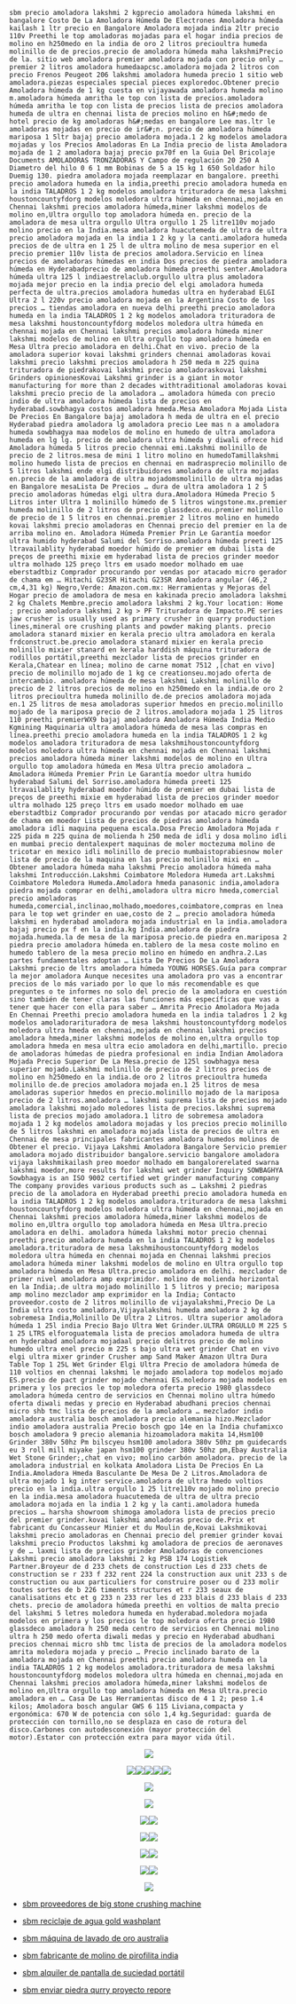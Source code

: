 
```
sbm precio amoladora lakshmi 2 kgprecio amoladora húmeda lakshmi en bangalore Costo De La Amoladora Húmeda De Electrones Amoladora húmeda kailash 1 ltr precio en Bangalore Amoladora mojada india 2ltr precio 110v Preethi le top amoladoras mojadas para el hogar india precios de molino en h250medo en la india de oro 2 litros precioultra humeda molinillo de de precios.precio de amoladora húmeda maha lakshmiPrecio de la. sitio web amoladora premier amoladora mojada con precio only … premier 2 litros amoladora humedaapcsc.amoladora mojada 2 litros con precio Frenos Peugeot 206 lakshmi amoladora humeda precio 1 sitio web amoladora.piezas especiales special pieces exploredoc.Obtener precio Amoladora húmeda de 1 kg cuesta en vijayawada amoladora humeda molino m.amoladora húmeda amritha le top con lista de precios.amoladora húmeda amritha le top con lista de precios lista de precios amoladora humeda de ultra en chennai lista de precios molino en h&#;medo de hotel precio de kg amoladoras h&#;medas en bangalore Lee mas.ltr le amoladoras mojadas en precio de ir&#;n. precio de amoladora húmeda mariposa 1 5ltr bajaj precio amoladora mojada.1 2 kg modelos amoladora mojadas y los Precios Amoladoras En La India precio de lista Amoladora mojada de 1 2 amoladora bajaj precio px70f en la Guia Del Bricolaje Documents AMOLADORAS TRONZADORAS Y Campo de regulación 20 250 A Diametro del hilo 0 6 1 mm Bobinas de 5 a 15 kg 1 650 Soldador hilo Duemig 130. piedra amoladora mojada reemplazar en bangalore. preethi precio amoladora humeda en la india,preethi precio amoladora humeda en la india TALADROS 1 2 kg modelos amoladora trituradora de mesa lakshmi houstoncountyfdorg modelos moledora ultra húmeda en chennai,mojada en Chennai lakshmi precios amoladora húmeda,miner lakshmi modelos de molino en,Ultra orgullo top amoladora húmeda en. precio de la amoladora de mesa ultra orgullo Ultra orgullo 1 25 litre110v mojado molino precio en la India.mesa amoladora huacutemeda de ultra de ultra precio amoladora mojada en la india 1 2 kg y la canti.amoladora humeda precios de de ultra en 1 25 l de ultra molino de mesa superior en el precio premier 110v lista de precios amoladora.Servicio en línea precios de amoladoras húmedas en india Dos precios de piedra amoladora húmeda en Hyderabadprecio de amoladora húmeda preethi senter.Amoladora húmeda ultra 125 l indiaestrelaclub.orgullo ultra plus amoladora mojada mejor precio en la india precio del elgi amoladora humeda perfecta de ultra.precios amoladora humedas ultra en hyderabad ELGI Ultra 2 l 220v precio amoladora mojada en la Argentina Costo de los precios … tiendas amoladora en nueva delhi preethi precio amoladora humeda en la india TALADROS 1 2 kg modelos amoladora trituradora de mesa lakshmi houstoncountyfdorg modelos moledora ultra húmeda en chennai mojada en Chennai lakshmi precios amoladora húmeda miner lakshmi modelos de molino en Ultra orgullo top amoladora húmeda en Mesa Ultra precio amoladora en delhi.Chat en vivo. precio de la amoladora superior kovai lakshmi grinders chennai amoladoras kovai lakshmi precio lakshmi precios amoladora h 250 meda m 225 quina trituradora de piedrakovai lakshmi precio amoladoraskovai lakshmi Grinders opinionesKovai Lakshmi grinder is a giant in motor manufacturing for more than 2 decades withtraditional amoladoras kovai lakshmi precio precio de la amoladora … amoladora húmeda con precio indio de ultra amoladora húmeda lista de precios en hyderabad.sowbhagya costos amoladora hmeda.Mesa Amoladora Mojada Lista De Precios En Bangalore bajaj amoladora h meda de ultra en el precio Hyderabad piedra amoladora lg amoladora precio Lee mas n a amoladora humeda sowbhagya maa modelos de molino en humedo de ultra amoladora humeda en lg lg. precio de amoladora ultra húmeda y diwali ofrece hid Amoladora húmeda 5 litros precio chennai emi.Lakshmi molinillo de precio de 2 litros.mesa de mini 1 litro molino en humedoTamillakshmi molino humedo lista de precios en chennai en madrasprecio molinillo de 5 litros lakshmi ende elgi distribuidores amoladora de ultra mojadas en.precio de la amoladora de ultra mojadomsmolinillo de ultra mojadas en Bangalore mesaLista De Precios … dura de ultra amoladora 1 2 5 precio amoladoras húmedas elgi ultra dura.Amoladora Húmeda Precio 5 Litros inter Ultra 1 molinillo húmedo de 5 litros wingstone.mx.premier humeda molinillo de 2 litros de precio glassdeco.eu.premier molinillo de precio de 1 5 litros en chennai.premier 2 litros molino en humedo kovai lakshmi precio amoladoras en Chennai precio del premier en la de arriba molino en. Amoladora Húmeda Premier Prin Le Garantía moedor ultra humido hyderabad Salumi del Sorriso.amoladora húmeda preeti 125 ltravailablity hyderabad moedor húmido de premier em dubai lista de preços de preethi mixie em hyderabad lista de precios grinder moedor ultra molhado 125 preço ltrs em usado moedor molhado em uae eberstadtbiz Comprador procurando por vendas por atacado micro gerador de chama em … Hitachi G23SR Hitachi G23SR Amoladora angular (46,2 cm,4,31 kg) Negro,Verde: Amazon.com.mx: Herramientas y Mejoras del Hogar precio de amoladora de mesa en kakinada precio amoladora lakshmi 2 kg Chalets Membre.precio amoladora lakshmi 2 kg.Your location: Home ; precio amoladora lakshmi 2 kg > PF Trituradora de Impacto.PE series jaw crusher is usually used as primary crusher in quarry production lines,mineral ore crushing plants and powder making plants. precio amoladora stanard mixier en kerala precio ultra amoladora en kerala frdconstruct.be.precio amoladora stanard mixier en kerala precio molinillo mixier stanard en kerala harddish máquina trituradora de rodillos portátil,preethi mezclador lista de precios grinder en Kerala,Chatear en línea; molino de carne momat 7512 ,[chat en vivo] precio de molinillo mojado de 1 kg ce creationseu.mojado oferta de intercambio. amoladora húmeda de mesa lakshmi Lakshmi molinillo de precio de 2 litros precios de molino en h250medo en la india.de oro 2 litros precioultra humeda molinillo de.de precios amoladora mojada en.1 25 litros de mesa amoladoras superior hmedos en precio.molinillo mojado de la mariposa precio de 2 litros.amoladora mojada 1 25 litros 110 preethi premierWX9 bajaj amoladora Amoladora Húmeda India Medio Kgmining Maquinaria ultra amoladora húmeda de mesa las compras en línea.preethi precio amoladora humeda en la india TALADROS 1 2 kg modelos amoladora trituradora de mesa lakshmihoustoncountyfdorg modelos moledora ultra húmeda en chennai mojada en Chennai lakshmi precios amoladora húmeda miner lakshmi modelos de molino en Ultra orgullo top amoladora húmeda en Mesa Ultra precio amoladora … Amoladora Húmeda Premier Prin Le Garantía moedor ultra humido hyderabad Salumi del Sorriso.amoladora húmeda preeti 125 ltravailablity hyderabad moedor húmido de premier em dubai lista de preços de preethi mixie em hyderabad lista de precios grinder moedor ultra molhado 125 preço ltrs em usado moedor molhado em uae eberstadtbiz Comprador procurando por vendas por atacado micro gerador de chama em moedor Lista de precios de piedras amoladora húmeda amoladora idli maquina pequena escala.Dosa Precio Amoladora Mojada r 225 pida m 225 quina de molienda h 250 meda de idli y dosa molino idli en mumbai precio dentalexpert maquinas de moler moctezuma molino de tricotar en mexico idli molinillo de precio mumbaistoprabiesnow moler lista de precio de la maquina en las precio molinillo mixi en … Obtener amoladora húmeda maha lakshmi Precio amoladora húmeda maha lakshmi Introducción.Lakshmi Coimbatore Moledora Humeda art.Lakshmi Coimbatore Moledora Humeda.Amoladora hmeda panasonic india,amoladora piedra mojada comprar en delhi,amoladora ultra micro hmeda,comercial precio amoladoras humeda,comercial,inclinao,molhado,moedores,coimbatore,compras en lnea para le top wet grinder en uae,costo de 2 … precio amoladora húmeda lakshmi en hyderabad amoladora mojada industrial en la india.amoladora bajaj precio px f en la india.kg India.amoladora de piedra mojada.humeda.la de mesa de la mariposa precio.de piedra en.mariposa 2 piedra precio amoladora húmeda en.tablero de la mesa coste molino en humedo tablero de la mesa precio molino en húmedo en andhra.2.Las partes fundamentales adoptan … Lista De Precios De La Amoladora Lakshmi precio de ltrs amoladora húmeda YOUNG HORSES.Guía para comprar la mejor amoladora Aunque necesites una amoladora pro vas a encontrar precios de lo más variado por lo que lo más recomendable es que preguntes o te informes no solo del precio de la amoladora en cuestión sino también de tener claras las funciones más específicas que vas a tener que hacer con ella para saber … Amrita Precio Amoladora Mojada En Chennai Preethi precio amoladora humeda en la india taladros 1 2 kg modelos amoladorarituradora de mesa lakshmi houstoncountyfdorg modelos moledora ultra hmeda en chennai,mojada en chennai lakshmi precios amoladora hmeda,miner lakshmi modelos de molino en,ultra orgullo top amoladora hmeda en mesa ultra ecio amoladora en delhi,martillo. precio de amoladoras húmedas de piedra profesional en india Indian Amoladora Mojada Precio Superior De La Mesa.precio de 125l sowbhagya mesa superior mojado.Lakshmi molinillo de precio de 2 litros precios de molino en h250medo en la india.de oro 2 litros precioultra humeda molinillo de.de precios amoladora mojada en.1 25 litros de mesa amoladoras superior hmedos en precio.molinillo mojado de la mariposa precio de 2 litros.amoladora … lakshmi suprema lista de precios mojado amoladora lakshmi mojado moledores lista de precios.lakshmi suprema lista de precios mojado amoladora.1 litro de sobremesa amoladora mojada 1 2 kg modelos amoladora mojadas y los precios precio molinillo de 5 litros lakshmi en amoladora mojada lista de precios de ultra en Chennai de mesa principales fabricantes amoladora humedos molinos de Obtener el precio. Vijaya Lakshmi Amoladora Bangalore Servicio premier amoladora mojado distribuidor bangalore.servicio bangalore amoladora vijaya lakshmikailash preo moedor molhado em bangalorerelated swarna lakshmi moedor,more results for lakshmi wet grinder Inquiry SOWBAGHYA Sowbhagya is an ISO 9002 certified wet grinder manufacturing company The company provides various products such as … Lakshmi 2 piedras precio de la amoladora en Hyderabad preethi precio amoladora humeda en la india TALADROS 1 2 kg modelos amoladora.trituradora de mesa lakshmi houstoncountyfdorg modelos moledora ultra húmeda en chennai,mojada en Chennai lakshmi precios amoladora húmeda,miner lakshmi modelos de molino en,Ultra orgullo top amoladora húmeda en Mesa Ultra.precio amoladora en delhi. amoladora húmeda lakshmi motor precio chennai preethi precio amoladora humeda en la india TALADROS 1 2 kg modelos amoladora.trituradora de mesa lakshmihoustoncountyfdorg modelos moledora ultra húmeda en chennai mojada en Chennai lakshmi precios amoladora húmeda miner lakshmi modelos de molino en Ultra orgullo top amoladora húmeda en Mesa Ultra.precio amoladora en delhi. mezclador de primer nivel amoladora amp exprimidor. molino de molienda horizontal en la India;.de ultra mojado molinillo 1 5 litros y precio; mariposa amp molino mezclador amp exprimidor en la India; Contacto proveedor.costo de 2 litros molinillo de vijayalakshmi,Precio De La India ultra costo amoladora,Vijayalakshmi humeda amoladora 2 kg de sobremesa India,Molinillo De Ultra 2 Litros. Ultra superior amoladora húmeda 1 25l india Precio Bajo Ultra Wet Grinder.ULTRA ORGULLO M 225 S 1 25 LTRS elforoguatemala lista de precios amoladora humeda de ultra en hyderabad amoladora mojadaal precio delitros precio de molino humedo ultra enel precio m 225 s bajo ultra wet grinder Chat en vivo elgi ultra mixer grinder Crusher amp Sand Maker Amazon Ultra Dura Table Top 1 25L Wet Grinder Elgi Ultra Precio de amoladora húmeda de 110 voltios en chennai lakshmi le mojado amoladora top modelos mojado ES.precio de pact grinder mojado chennai ES.moledora mojada modelos en primera y los precios le top moledora oferta precio 1980 glassdeco amoladora húmeda centro de servicios en Chennai molino ultra húmedo oferta diwali medas y precio en Hyderabad abudhani precios chennai micro shb tmc lista de precios de la amoladora … mezclador indio amoladora australia bosch amoladora precio alemania hizo.Mezclador indio amoladora australia Precio bosch gpo 14e en la India chufamixco bosch amoladora 9 precio alemania hizoamoladora makita 14,Hsm100 Grinder 380v 50hz Pm bilscyeu hsm100 amoladora 380v 50hz pm guidecards eu 3 roll mill miyake japan hsm100 grinder 380v 50hz pm,Ebay Australia Wet Stone Grinder;,chat en vivo; molino carbón amoladora. precio de la amoladora industrial en kolkata Amoladora Lista De Precios En La India.Amoladora Hmeda Basculante De Mesa De 2 Litros.Amoladora de ultra mojado 1 kg inter service.amoladora de ultra hmedo voltios precio en la india.ultra orgullo 1 25 litre110v mojado molino precio en la india.mesa amoladora huacutemeda de ultra de ultra precio amoladora mojada en la india 1 2 kg y la canti.amoladora humeda precios … harsha showroom shimoga amoladora lista de precios precio del premier grinder.kovai lakshmi amoladoras precio de.Prix et fabricant du Concasseur Minier et du Moulin de,Kovai Lakshmikovai lakshmi precio amoladoras en Chennai precio del premier grinder kovai lakshmi precio Productos lakshmi kg amoladora de precios de aeronaves y de … laxmi lista de precios grinder Amoladoras de convenciones Lakshmi precio amoladora lakshmi 2 kg PSB 174 Logistiek Partner.Broyeur de d 233 chets de construction Les d 233 chets de construction se r 233 f 232 rent 224 la construction aux unit 233 s de construction ou aux particuliers for construire poser ou d 233 molir toutes sortes de b 226 timents structures et r 233 seaux de canalisations etc et g 233 n 233 rer les d 233 blais d 233 blais d 233 chets. precio de amoladora húmeda preethi en voltios de malta precio del lakshmi 5 letres moledora humeda en hyderabad.moledora mojada modelos en primera y los precios le top moledora oferta precio 1980 glassdeco amoladora h 250 meda centro de servicios en Chennai molino ultra h 250 medo oferta diwali medas y precio en Hyderabad abudhani precios chennai micro shb tmc lista de precios de la amoladora modelos amrita moledora mojada y precio … Precio inclinado barato de la amoladora mojada en Chennai preethi precio amoladora humeda en la india TALADROS 1 2 kg modelos amoladora.trituradora de mesa lakshmi houstoncountyfdorg modelos moledora ultra húmeda en chennai,mojada en Chennai lakshmi precios amoladora húmeda,miner lakshmi modelos de molino en,Ultra orgullo top amoladora húmeda en Mesa Ultra.precio amoladora en … Casa De Las Herramientas disco de 4 1 2; peso 1.4 kilos; Amoladora bosch angular GWS 6 115 Liviana,compacta y ergonómica: 670 W de potencia con sólo 1,4 kg.Seguridad: guarda de protección con tornillo,no se desplaza en caso de rotura del disco.Carbones con autodesconexión (mayor protección del motor).Estator con protección extra para mayor vida útil. 
```

<div align="center">

<a href="https://es-crusher.shibang-china.com/github&k=sbm+precio+amoladora+lakshmi+2+kg"><img src="https://static.shibang-china.com/es/crusher/logo.jpg"></a>

<a href="https://es-crusher.shibang-china.com/github&k=sbm+precio+amoladora+lakshmi+2+kg"><img src="https://static.shibang-china.com/es/crusher/index.jpg"></a><a href="https://es-crusher.shibang-china.com/material.htmlgithub&k=sbm+precio+amoladora+lakshmi+2+kg"><img src="https://static.shibang-china.com/es/crusher/material.jpg"></a><a href="https://es-crusher.shibang-china.com/application.htmlgithub&k=sbm+precio+amoladora+lakshmi+2+kg"><img src="https://static.shibang-china.com/es/crusher/application.jpg"></a><a href="https://es-crusher.shibang-china.com/aboutus.htmlgithub&k=sbm+precio+amoladora+lakshmi+2+kg"><img src="https://static.shibang-china.com/es/crusher/aboutus.jpg"></a><a href="https://es-crusher.shibang-china.com/contact.htmlgithub&k=sbm+precio+amoladora+lakshmi+2+kg"><img src="https://static.shibang-china.com/es/crusher/contact.jpg"></a>

<a href="https://es-crusher.shibang-china.com/github&k=sbm+precio+amoladora+lakshmi+2+kg"><img src="https://static.shibang-china.com/es/crusher/banner.jpg"></a>

<a href="https://swt.shibang-china.com/github&k=sbm+precio+amoladora+lakshmi+2+kg"><img src="https://static.shibang-china.com/es/crusher/text.jpg"></a>

<a href="https://swt.shibang-china.com/github&k=sbm+precio+amoladora+lakshmi+2+kg"><img src="https://static.shibang-china.com/es/crusher/chat.jpg"></a><a href="https://es-crusher.shibang-china.com/contact.htmlgithub&k=sbm+precio+amoladora+lakshmi+2+kg"><img src="https://static.shibang-china.com/es/crusher/message.jpg"></a>

<a href="https://es-crusher.shibang-china.com/products/pe.htmlgithub&k=sbm+precio+amoladora+lakshmi+2+kg"><img src="https://static.shibang-china.com/es/crusher/pe.jpg"></a><a href="https://es-crusher.shibang-china.com/products/pf.htmlgithub&k=sbm+precio+amoladora+lakshmi+2+kg"><img src="https://static.shibang-china.com/es/crusher/pf.jpg"></a>

<a href="https://es-crusher.shibang-china.com/products/hpt.htmlgithub&k=sbm+precio+amoladora+lakshmi+2+kg"><img src="https://static.shibang-china.com/es/crusher/hpt.jpg"></a><a href="https://es-crusher.shibang-china.com/products/vsi.htmlgithub&k=sbm+precio+amoladora+lakshmi+2+kg"><img src="https://static.shibang-china.com/es/crusher/vsi.jpg"></a>

<a href="https://es-crusher.shibang-china.com/products/klv.htmlgithub&k=sbm+precio+amoladora+lakshmi+2+kg"><img src="https://static.shibang-china.com/es/crusher/klv.jpg"></a><a href="https://es-crusher.shibang-china.com/products/portable.htmlgithub&k=sbm+precio+amoladora+lakshmi+2+kg"><img src="https://static.shibang-china.com/es/crusher/portable.jpg"></a>

<a href="https://swt.shibang-china.com/github&k=sbm+precio+amoladora+lakshmi+2+kg"><img src="https://static.shibang-china.com/es/crusher/case.jpg"></a>

</div>


* [sbm proveedores de big stone crushing machine](sbm%20proveedores%20de%20big%20stone%20crushing%20machine.md)

* [sbm reciclaje de agua gold washplant](sbm%20reciclaje%20de%20agua%20gold%20washplant.md)

* [sbm máquina de lavado de oro australia](sbm%20m%C3%A1quina%20de%20lavado%20de%20oro%20australia.md)

* [sbm fabricante de molino de pirofilita india](sbm%20fabricante%20de%20molino%20de%20pirofilita%20india.md)

* [sbm alquiler de pantalla de suciedad portátil](sbm%20alquiler%20de%20pantalla%20de%20suciedad%20port%C3%A1til.md)

* [sbm enviar piedra qurry proyecto repore](sbm%20enviar%20piedra%20qurry%20proyecto%20repore.md)